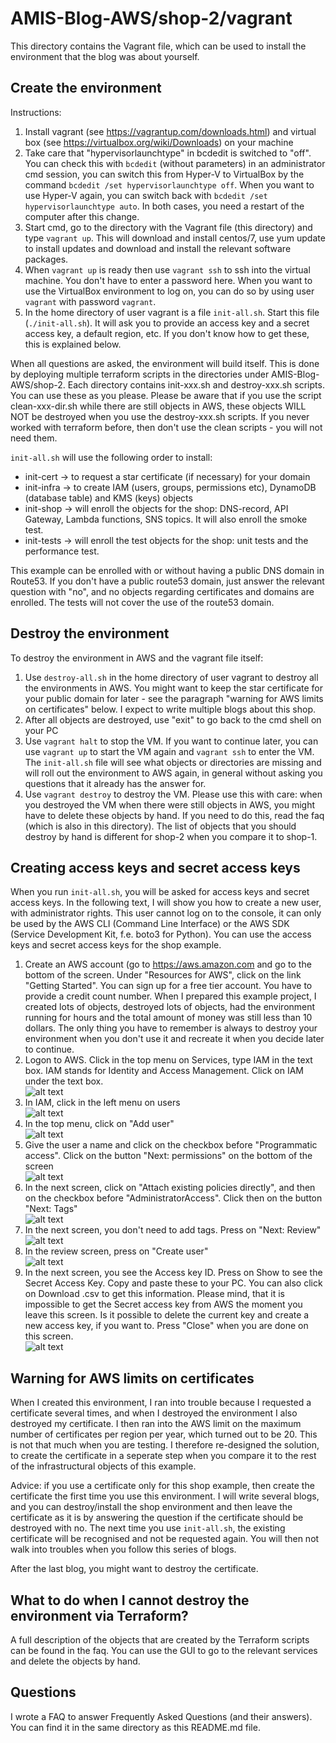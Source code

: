 # AMIS-Blog-AWS/shop-2/vagrant

This directory contains the Vagrant file, which can be used to install the environment that the blog was about yourself.

## Create the environment

Instructions:
1) Install vagrant (see https://vagrantup.com/downloads.html) and virtual box (see https://virtualbox.org/wiki/Downloads) on your machine
2) Take care that "hypervisorlaunchtype" in bcdedit is switched to "off". You can check this with `bcdedit` (without parameters) in an administrator cmd session, you can switch this from Hyper-V to VirtualBox by the command `bcdedit /set hypervisorlaunchtype off`. When you want to use Hyper-V again, you can switch back with `bcdedit /set hypervisorlaunchtype auto`. In both cases, you need a restart of the computer after this change.
3) Start cmd, go to the directory with the Vagrant file (this directory) and type `vagrant up`. This will download and install centos/7, use yum update to install updates and download and install the relevant software packages.
4) When `vagrant up` is ready then use `vagrant ssh` to ssh into the virtual machine. You don't have to enter a password here. When you want to use the VirtualBox environment to log on, you can do so by using user `vagrant` with password `vagrant`.
5) In the home directory of user vagrant is a file `init-all.sh`. Start this file (`./init-all.sh`). It will ask you to provide an access key and a secret access key, a default region, etc. If you don't know how to get these, this is explained below.

When all questions are asked, the environment will build itself. This is done by deploying multiple terraform scripts in the directories under AMIS-Blog-AWS/shop-2. Each directory contains init-xxx.sh and destroy-xxx.sh scripts. You can use these as you please. Please be aware that if you use the script clean-xxx-dir.sh while there are still objects in AWS, these objects WILL NOT be destroyed when you use the destroy-xxx.sh scripts. If you never worked with terraform before, then don't use the clean scripts - you will not need them.

`init-all.sh` will use the following order to install: 
- init-cert -> to request a star certificate (if necessary) for your domain 
- init-infra -> to create IAM (users, groups, permissions etc), DynamoDB (database table) and KMS (keys) objects 
- init-shop -> will enroll the objects for the shop: DNS-record, API Gateway, Lambda functions, SNS topics. It will also enroll the smoke test.
- init-tests -> will enroll the test objects for the shop: unit tests and the performance test.

This example can be enrolled with or without having a public DNS domain in Route53. If you don't have a public route53 domain, just answer the relevant question with "no", and no objects regarding certificates and domains are enrolled. The tests will not cover the use of the route53 domain.

## Destroy the environment

To destroy the environment in AWS and the vagrant file itself:
1) Use `destroy-all.sh` in the home directory of user vagrant to destroy all the environments in AWS. You might want to keep the star certificate for your public domain for later - see the paragraph "warning for AWS limits on certificates" below. I expect to write multiple blogs about this shop.
2) After all objects are destroyed, use "exit" to go back to the cmd shell on your PC
3) Use `vagrant halt` to stop the VM. If you want to continue later, you can use `vagrant up` to start the VM again and `vagrant ssh` to enter the VM. The `init-all.sh` file will see what objects or directories are missing and will roll out the environment to AWS again, in general without asking you questions that it already has the answer for.
4) Use  `vagrant destroy` to destroy the VM. Please use this with care: when you destroyed the VM when there were still objects in AWS, you might have to delete these objects by hand. If you need to do this, read the faq (which is also in this directory). The list of objects that you should destroy by hand is different for shop-2 when you compare it to shop-1.

## Creating access keys and secret access keys

When you run `init-all.sh`, you will be asked for access keys and secret access keys. In the following text, I will show you how to create a new user, with administrator rights. This user cannot log on to the console, it can only be used by the AWS CLI (Command Line Interface) or the AWS SDK (Service Development Kit, f.e. boto3 for Python). You can use the access keys and secret access keys for the shop example.

1) Create an AWS account (go to https://aws.amazon.com and go to the bottom of the screen. Under "Resources for AWS", click on the link "Getting Started". You can sign up for a free tier account. You have to provide a credit count number. When I prepared this example project, I created lots of objects, destroyed lots of objects, had the environment running for hours and the total amount of money was still less than 10 dollars. The only thing you have to remember is always to destroy your environment when you don't use it and recreate it when you decide later to continue.
2) Logon to AWS. Click in the top menu on Services, type IAM in the text box. IAM stands for Identity and Access Management. Click on IAM under the text box.\
![alt text](https://frpublic.s3-eu-west-1.amazonaws.com/AMIS/blog+images/AWS+IAM+new+keys/2+IAM+service.png)
3) In IAM, click in the left menu on users\
![alt text](https://frpublic.s3-eu-west-1.amazonaws.com/AMIS/blog+images/AWS+IAM+new+keys/3+Users.png)
4) In the top menu, click on "Add user"\
![alt text](https://frpublic.s3-eu-west-1.amazonaws.com/AMIS/blog+images/AWS+IAM+new+keys/4+Add+user.png)
5) Give the user a name and click on the checkbox before "Programmatic access". Click on the button "Next: permissions" on the bottom of the screen\
![alt text](https://frpublic.s3-eu-west-1.amazonaws.com/AMIS/blog+images/AWS+IAM+new+keys/5+Name+and+programmatic+access.png)
6) In the next screen, click on "Attach existing policies directly", and then on the checkbox before "AdministratorAccess". Click then on the button "Next: Tags"\
![alt text](https://frpublic.s3-eu-west-1.amazonaws.com/AMIS/blog+images/AWS+IAM+new+keys/6+Attach+existing+policies+directly.png)
7) In the next screen, you don't need to add tags. Press on "Next: Review"\
![alt text](https://frpublic.s3-eu-west-1.amazonaws.com/AMIS/blog+images/AWS+IAM+new+keys/7+Tags.png)
8) In the review screen, press on "Create user"\
![alt text](https://frpublic.s3-eu-west-1.amazonaws.com/AMIS/blog+images/AWS+IAM+new+keys/8+Create+user.png)
9) In the next screen, you see the Access key ID. Press on Show to see the Secret Access Key. Copy and paste these to your PC. You can also click on Download .csv to get this information. Please mind, that it is impossible to get the Secret access key from AWS the moment you leave this screen. Is it possible to delete the current key and create a new access key, if you want to. Press "Close" when you are done on this screen.\
![alt text](https://frpublic.s3-eu-west-1.amazonaws.com/AMIS/blog+images/AWS+IAM+new+keys/9+Get+keys.png)

## Warning for AWS limits on certificates

When I created this environment, I ran into trouble because I requested a certificate several times, and when I destroyed the environment I also destroyed my certificate. I then ran into the AWS limit on the maximum number of certificates per region per year, which turned out to be 20. This is not that much when you are testing. I therefore re-designed the solution, to create the certificate in a seperate step when you compare it to the rest of the infrastructural objects of this example. 

Advice: if you use a certificate only for this shop example, then create the certificate the first time you use this environment. I will write several blogs, and you can destroy/install the shop environment and then leave the certificate as it is by answering the question if the certificate should be destroyed with no. The next time you use `init-all.sh`, the existing certificate will be recognised and not be requested again. You will then not walk into troubles when you follow this series of blogs.

After the last blog, you might want to destroy the certificate. 

## What to do when I cannot destroy the environment via Terraform?

A full description of the objects that are created by the Terraform scripts can be found in the faq. You can use the GUI to go to the relevant services and delete the objects by hand.

## Questions

I wrote a FAQ to answer Frequently Asked Questions (and their answers). You can find it in the same directory as this README.md file.

